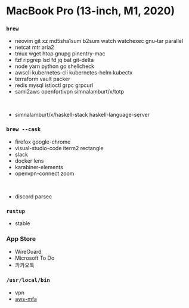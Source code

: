 MacBook Pro (13-inch, M1, 2020)
========

### `brew`
- neovim git xz md5sha1sum b2sum watch watchexec gnu-tar parallel
- netcat mtr aria2
- tmux wget htop gnupg pinentry-mac
- fzf ripgrep lsd fd jq bat git-delta
- node yarn python go shellcheck
- awscli kubernetes-cli kubernetes-helm kubectx
- terraform vault packer
- redis mysql istioctl grpc grpcurl
- saml2aws openfortivpn simnalamburt/x/totp

&nbsp;

- simnalamburt/x/haskell-stack haskell-language-server

### `brew --cask`
- firefox google-chrome
- visual-studio-code iterm2 rectangle
- slack
- docker lens
- karabiner-elements
- openvpn-connect zoom

&nbsp;

- discord parsec

### `rustup`
- stable

### App Store
- WireGuard
- Microsoft To Do
- 카카오톡

### `/usr/local/bin`
- vpn
- [aws-mfa](https://github.com/simnalamburt/snippets/blob/master/sh/aws-mfa)
